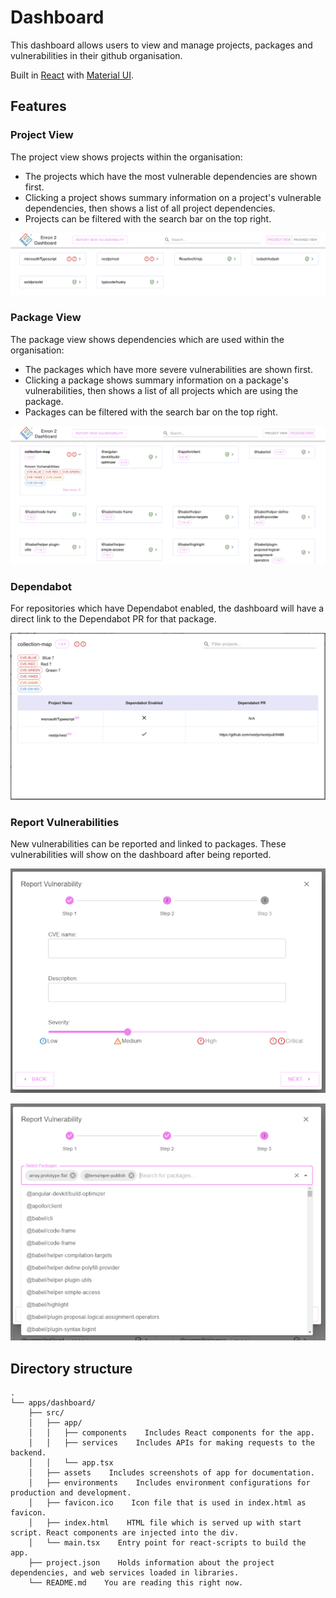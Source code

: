 # Dashboard

This dashboard allows users to view and manage projects, packages and vulnerabilities in their github organisation.

Built in [React](https://reactjs.org/) with [Material UI](https://mui.com/).

## Features

### Project View

The project view shows projects within the organisation:

- The projects which have the most vulnerable dependencies are shown first.
- Clicking a project shows summary information on a project's vulnerable dependencies, then shows a list of all project dependencies.
- Projects can be filtered with the search bar on the top right.

![image info](./src/assets/project-view.png)

### Package View

The package view shows dependencies which are used within the organisation:

- The packages which have more severe vulnerabilities are shown first.
- Clicking a package shows summary information on a package's vulnerabilities, then shows a list of all projects which are using the package.
- Packages can be filtered with the search bar on the top right.

![image info](./src/assets/package-view.png)

### Dependabot

For repositories which have Dependabot enabled, the dashboard will have a direct link to the Dependabot PR for that package.

![image info](./src/assets/dependabot.png)

### Report Vulnerabilities

New vulnerabilities can be reported and linked to packages. These vulnerabilities will show on the dashboard after being reported.

![image info](./src/assets/report-vuln-1.png)

![image info](./src/assets/report-vuln-2.png)

## Directory structure

```
.
└── apps/dashboard/
    ├── src/
    │   ├── app/
    │   │   ├── components    Includes React components for the app.
    │   │   ├── services    Includes APIs for making requests to the backend.
    │   │   └── app.tsx
    │   ├── assets    Includes screenshots of app for documentation.
    │   ├── environments    Includes environment configurations for production and development.
    │   ├── favicon.ico    Icon file that is used in index.html as favicon.
    │   ├── index.html    HTML file which is served up with start script. React components are injected into the div.
    │   └── main.tsx    Entry point for react-scripts to build the app.
    ├── project.json    Holds information about the project dependencies, and web services loaded in libraries.
    └── README.md    You are reading this right now.
```
